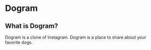 # Dogram
## What is Dogram?
Dogram is a clone of Instagram. Dogram is a place to share about your favorite dogs.
